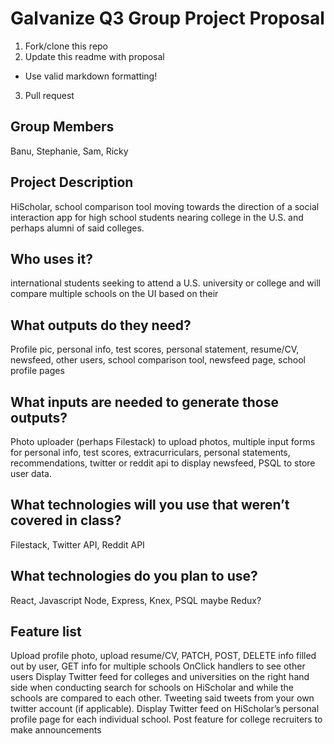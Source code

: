 # Galvanize Q3 Group Project Proposal

1. Fork/clone this repo
2. Update this readme with proposal
  * Use valid markdown formatting!
3. Pull request

## Group Members
Banu, Stephanie, Sam, Ricky

## Project Description
HiScholar, school comparison tool moving towards the direction of a social interaction app for high school students nearing college in the U.S. and perhaps alumni of said colleges.

## Who uses it?
international students seeking to attend a U.S. university or college and will compare multiple schools on the UI based on their

## What outputs do they need?
Profile pic, personal info, test scores, personal statement, resume/CV, newsfeed, other users, school comparison tool, newsfeed page, school profile pages

## What inputs are needed to generate those outputs?
Photo uploader (perhaps Filestack) to upload photos, multiple input forms for personal info, test scores, extracurriculars, personal statements, recommendations, twitter or reddit api to display newsfeed, PSQL to store user data.

## What technologies will you use that weren’t covered in class?
Filestack, Twitter API, Reddit API

## What technologies do you plan to use?
React, Javascript Node, Express, Knex, PSQL maybe Redux?

## Feature list

Upload profile photo,
upload resume/CV, PATCH, POST, DELETE info filled out by user,
GET info for multiple schools
OnClick handlers to see other users
Display Twitter feed for colleges and universities on the right hand side when conducting search for schools on HiScholar and while the schools are compared to each other. Tweeting said tweets from your own twitter account (if applicable). Display Twitter feed on HiScholar’s personal profile page for each individual school.
Post feature for college recruiters to make announcements
